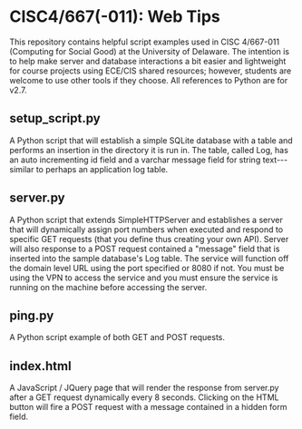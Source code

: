 # CISC4/667(-011): Web Tips
This repository contains helpful script examples used in CISC 4/667-011 (Computing for Social Good) at the University of Delaware. The intention is to help make server and database interactions a bit easier and lightweight for course projects using ECE/CIS shared resources; however, students are welcome to use other tools if they choose. All references to Python are for v2.7.

## setup_script.py 
A Python script that will establish a simple SQLite database with a table and performs an insertion in the directory it is run in. The table, called Log, has an auto incrementing id field and a varchar message field for string text---similar to perhaps an application log table. 

## server.py
A Python script that extends SimpleHTTPServer and establishes a server that will dynamically assign port numbers when executed and respond to specific GET requests (that you define thus creating your own API). Server will also response to a POST request contained a "message" field that is inserted into the sample database's Log table. The service will function off the domain level URL using the port specified or 8080 if not. You must be using the VPN to access the service and you must ensure the service is running on the machine before accessing the server.

## ping.py
A Python script example of both GET and POST requests.

## index.html
A JavaScript / JQuery page that will render the response from server.py after a GET request dynamically every 8 seconds. Clicking on the HTML button will fire a POST request with a message contained in a hidden form field.
